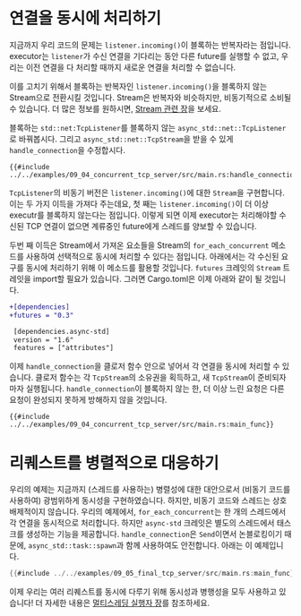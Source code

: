 # 연결을 동시에 처리하기

지금까지 우리 코드의 문제는 `listener.incoming()`이 블록하는 반복자라는 점입니다.
executor는 `listener`가 수신 연결을 기다리는 동안 다른 future를 실행할 수 없고,
우리는 이전 연결을 다 처리할 때까지 새로운 연결을 처리할 수 없습니다.

이를 고치기 위해서 블록하는 반복자인 `listener.incoming()`을 블록하지 않는 Stream으로
전환시킬 것입니다. Stream은 반복자와 비슷하지만, 비동기적으로 소비될 수
있습니다. 더 많은 정보를 원하시면, [Stream 관련
장](../05_streams/01_chapter.md)을 보세요.

블록하는 `std::net:TcpListener`를 블록하지 않는 `async_std::net::TcpListener`로
바꿔봅시다. 그리고 `async_std::net::TcpStream`을 받을 수 있게
`handle_connection`을 수정합시다. 
```rust,ignore
{{#include ../../examples/09_04_concurrent_tcp_server/src/main.rs:handle_connection}}
```

`TcpListener`의 비동기 버전은 `listener.incoming()`에 대한 `Stream`을
구현합니다. 이는 두 가지 이득을 가져다 주는데요, 첫 째는 `listener.incoming()`이
더 이상 executr를 블록하지 않는다는 점입니다. 이렇게 되면 이제 executor는
처리해야할 수신된 TCP 연결이 없으면 계류중인 future에게 스레드를 양보할 수
있습니다.

두번 째 이득은 Stream에서 가져온 요소들을 Stream의 `for_each_concurrent` 메소드를
사용하여 선택적으로 동시에 처리할 수 있다는 점입니다.
아래에서는 각 수신된 요구를 동시에 처리하기 위해 이 메소드를 활용할 것입니다.
`futures` 크레잇의 `Stream` 트레잇을 import할 필요가 있습니다. 그러면
Cargo.toml은 이제 아래와 같이 될 것입니다.

```diff
+[dependencies]
+futures = "0.3"

 [dependencies.async-std]
 version = "1.6"
 features = ["attributes"]
```

이제 `handle_connection`을 클로저 함수 안으로 넣어서 각 연결을 동시에 처리할 수
있습니다. 클로저 함수는 각 `TcpStream`의 소유권을 획득하고, 새 `TcpStream`이
준비되자마자 실행됩니다.
`handle_connection`이 블록하지 않는 한, 더 이상 느린 요청은 다른 요청이 완성되지 못하게
방해하지 않을 것입니다.
```rust,ignore
{{#include ../../examples/09_04_concurrent_tcp_server/src/main.rs:main_func}}
```

# 리퀘스트를 병렬적으로 대응하기
우리의 예제는 지금까지 (스레드를 사용하는) 병렬성에 대한 대안으로서 (비동기
코드를 사용하여) 광범위하게 동시성을 구현하였습니다. 하지만, 비동기 코드와
스레드는 상호배제적이지 않습니다. 우리의 예제에서, `for_each_concurrent`는 한
개의 스레드에서 각 연결을 동시적으로 처리합니다. 하지만 `async-std` 크레잇은
별도의 스레드에서 태스크를 생성하는 기능을 제공합니다. `handle_connection`은
`Send`이면서 논블로킹이기 때문에, `async_std::task::spawn`과 함께 사용하여도
안전합니다. 아래는 이 예제입니다.
```rust
{{#include ../../examples/09_05_final_tcp_server/src/main.rs:main_func}}
```
이제 우리는 여러 리퀘스트를 동시에 다루기 위해 동시성과 병행성을 모두 사용하고 있습니다!
더 자세한 내용은 [멀티스레딩 실행자
장](../08_ecosystem/00_chapter.md#싱글-스레딩-vs-멀티-스레딩-실행자)를 참조하세요.
